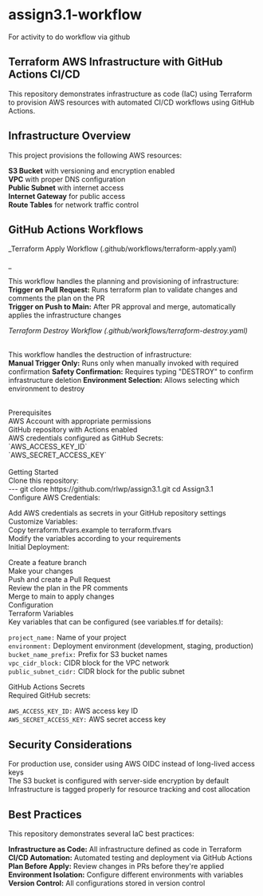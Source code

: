 # assign3.1-workflow
For activity to do workflow via github

<h2>Terraform AWS Infrastructure with GitHub Actions CI/CD</h2>
This repository demonstrates infrastructure as code (IaC) using Terraform to provision AWS resources with automated CI/CD workflows using GitHub Actions.

<h2>Infrastructure Overview</h2>

This project provisions the following AWS resources:

**S3 Bucket** with versioning and encryption enabled <br>
**VPC** with proper DNS configuration <br>
**Public Subnet** with internet access <br>
**Internet Gateway** for public access <br>
**Route Tables** for network traffic control <br>

<h2>GitHub Actions Workflows </h2>
_Terraform Apply Workflow (.github/workflows/terraform-apply.yaml) <br><br>_

This workflow handles the planning and provisioning of infrastructure: <br>
<b>Trigger on Pull Request:</b> Runs terraform plan to validate changes and comments the plan on the PR <br>
<b>Trigger on Push to Main:</b> After PR approval and merge, automatically applies the infrastructure changes <br>

_Terraform Destroy Workflow (.github/workflows/terraform-destroy.yaml) <br><br>_

This workflow handles the destruction of infrastructure: <br>
<b>Manual Trigger Only:</b> Runs only when manually invoked with required confirmation
<b>Safety Confirmation:</b> Requires typing "DESTROY" to confirm infrastructure deletion
<b>Environment Selection:</b> Allows selecting which environment to destroy

<br>
Prerequisites<br>
AWS Account with appropriate permissions <br>
GitHub repository with Actions enabled <br>
AWS credentials configured as GitHub Secrets: <br>
`AWS_ACCESS_KEY_ID` <br>
`AWS_SECRET_ACCESS_KEY` <br>

<br>
Getting Started <br>
Clone this repository: <br>
---
git clone https://github.com/rlwp/assign3.1.git 
cd Assign3.1

<br>
Configure AWS Credentials:

Add AWS credentials as secrets in your GitHub repository settings
<br>
Customize Variables:
<br>
Copy terraform.tfvars.example to terraform.tfvars <br>
Modify the variables according to your requirements <br>
Initial Deployment:<br>

Create a feature branch<br>
Make your changes<br>
Push and create a Pull Request<br>
Review the plan in the PR comments<br>
Merge to main to apply changes<br>
Configuration<br>
Terraform Variables<br>
Key variables that can be configured (see variables.tf for details):<br>

`project_name:` Name of your project <br>
`environment:` Deployment environment (development, staging, production) <br>
`bucket_name_prefix:` Prefix for S3 bucket names <br>
`vpc_cidr_block:` CIDR block for the VPC network <br>
`public_subnet_cidr:` CIDR block for the public subnet <br>

GitHub Actions Secrets<br>
Required GitHub secrets:<br>

`AWS_ACCESS_KEY_ID:` AWS access key ID <br>
`AWS_SECRET_ACCESS_KEY:` AWS secret access key<br>
<h2> Security Considerations </h2>
For production use, consider using AWS OIDC instead of long-lived access keys <br>
The S3 bucket is configured with server-side encryption by default <br>
Infrastructure is tagged properly for resource tracking and cost allocation <br>

<h2> Best Practices </h2>
This repository demonstrates several IaC best practices: <br>

**Infrastructure as Code:** All infrastructure defined as code in Terraform <br>
**CI/CD Automation:** Automated testing and deployment via GitHub Actions <br>
**Plan Before Apply:** Review changes in PRs before they're applied <br>
**Environment Isolation:** Configure different environments with variables <br>
**Version Control:** All configurations stored in version control <br>
